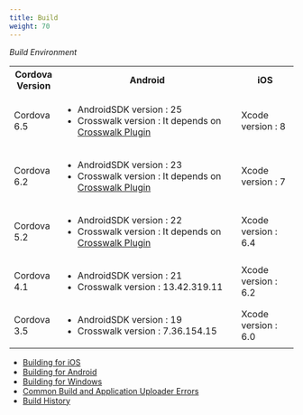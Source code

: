 ```yaml
---
title: Build
weight: 70
---
```


*Build Environment*

<table>
    <tr>
        <th width="17%">Cordova Version</th>
        <th>Android</th>
        <th width="20%">iOS</th>
    </tr>
    <tr>
        <td>Cordova 6.5</td>
        <td>
            <ul>
                <li>AndroidSDK version : 25</li>
                <li>Crosswalk version : It depends on <a href="/en/reference/cordova_6.5/crosswalk/">Crosswalk Plugin</a></li>
            </ul>
        </td>
        <td>Xcode version : 8</td>
    </tr>
    <tr>
        <td>Cordova 6.2</td>
        <td>
            <ul>
                <li>AndroidSDK version : 23</li>
                <li>Crosswalk version : It depends on <a href="/en/reference/cordova_6.2/crosswalk/">Crosswalk Plugin</a></li>
            </ul>
        </td>
        <td>Xcode version : 7</td>
    </tr>
    <tr>
        <td>Cordova 5.2</td>
        <td>
            <ul>
                <li>AndroidSDK version : 22</li>
                <li>Crosswalk version : It depends on <a href="/en/reference/cordova_5.2/crosswalk/">Crosswalk Plugin</a></li>
            </ul>
        </td>
        <td>Xcode version : 6.4</td>
    </tr>
    <tr>
        <td>Cordova 4.1</td>
        <td>
            <ul>
                <li>AndroidSDK version : 21</li>
                <li>Crosswalk version : 13.42.319.11</li>
            </ul>
        </td>
        <td>Xcode version : 6.2</td>
    </tr>
    <tr>
        <td>Cordova 3.5</td>
        <td>
            <ul>
                <li>AndroidSDK version : 19</li>
                <li>Crosswalk version : 7.36.154.15</li>
            </ul>
        </td>
        <td>Xcode version : 6.0</td>
    </tr>
</table>

- [Building for iOS](ios)
- [Building for Android](build_android)
- [Building for Windows](build_winrt)
- [Common Build and Application Uploader Errors](build_error)
- [Build History](build_history)
